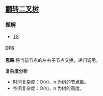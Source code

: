 ## [翻转二叉树](https://leetcode-cn.com/problems/invert-binary-tree/)
### 题解
+ [TS](../../ts/256/226.ts)

#### DFS
**思路**
将当前节点的左右子节点交换，递归调用。

**复杂度分析**
+ 时间复杂度：O(n)，n 为树的节点数。
+ 空间复杂度：O(n)，n 为树的高度。